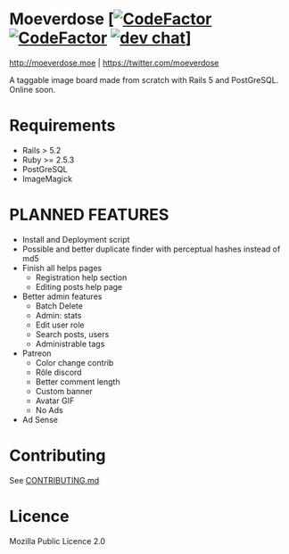 # Moeverdose [[![CodeFactor](https://www.codefactor.io/repository/github/eternialz/moeverdose/badge)](https://www.codefactor.io/repository/github/eternialz/moeverdose/) [![CodeFactor](https://travis-ci.org/eternialz/moeverdose.svg?branch=master)](https://travis-ci.org/eternialz/moeverdose) [![dev chat](https://discordapp.com/api/guilds/163371003366342657/widget.png?style=shield)](https://discord.me/moeverdose)]

http://moeverdose.moe | https://twitter.com/moeverdose

A taggable image board made from scratch with Rails 5 and PostGreSQL.
Online soon.

# Requirements

* Rails > 5.2
* Ruby >= 2.5.3
* PostGreSQL
* ImageMagick

# PLANNED FEATURES

* Install and Deployment script
* Possible and better duplicate finder with perceptual hashes instead of md5
* Finish all helps pages
  * Registration help section
  * Editing posts help page
* Better admin features
  * Batch Delete
  * Admin: stats
  * Edit user role
  * Search posts, users
  * Administrable tags
* Patreon
  * Color change contrib
  * Rôle discord
  * Better comment length
  * Custom banner
  * Avatar GIF
  * No Ads
* Ad Sense

# Contributing

See [CONTRIBUTING.md](https://github.com/eternialz/moeverdose/blob/master/CONTRIBUTING.md)

# Licence

Mozilla Public Licence 2.0
